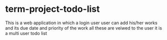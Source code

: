 # term-project-todo-list
This is a web application in which a login user user can add his/her works and its due date and priority of the work all these are veiwed  to  the user  it is a multi user  todo list
